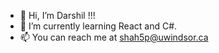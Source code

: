 - 👋 Hi, I’m Darshil !!!
- 🌱 I’m currently learning React and C#.
- 📫 You can reach me at shah5p@uwindsor.ca

<!---
DarshilShah30/DarshilShah30 is a ✨ special ✨ repository because its `README.md` (this file) appears on your GitHub profile.
You can click the Preview link to take a look at your changes.
--->
